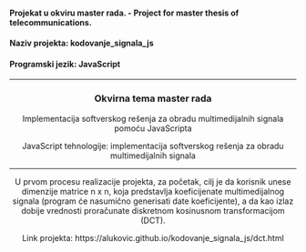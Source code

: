 #### Projekat u okviru master rada. -  Project for master thesis of telecommunications. 
#### Naziv projekta: kodovanje_signala_js
#### Programski jezik: JavaScript
---
### <p align="center"> Okvirna tema master rada  </p>
 <p align="center"> Implementacija softverskog rešenja za obradu multimedijalnih signala pomoću JavaScripta </p>
 <p align="center"> JavaScript tehnologije: implementacija softverskog rešenja za obradu multimedijalnih signala </p>
 
 ---


 
 <p align="center">
 U prvom procesu realizacije projekta, za početak, 
 cilj je da korisnik unese dimenzije matrice n x n, koja predstavlja koeficijenate multimedijalnog signala 
 (program će nasumično generisati date koeficijente), a da kao izlaz dobije vrednosti proračunate diskretnom kosinusnom transformacijom (DCT). 
 </p>
<p align="center"> Link projekta: https://alukovic.github.io/kodovanje_signala_js/dct.html </p>
